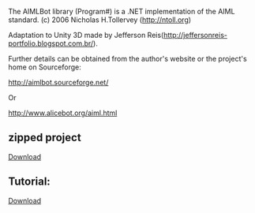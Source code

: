 The AIMLBot library (Program#) is a .NET implementation of the AIML standard.
(c) 2006 Nicholas H.Tollervey (http://ntoll.org)

Adaptation to Unity 3D made ​​by Jefferson Reis(http://jeffersonreis-portfolio.blogspot.com.br/).


Further details can be obtained from the author's website or the project's home on Sourceforge:


http://aimlbot.sourceforge.net/

Or

http://www.alicebot.org/aiml.html


## zipped project ##


[Download](http://goo.gl/l0oFyV)



## Tutorial: ##

[Download](http://gdriv.es/aimlbot-for-unity/)